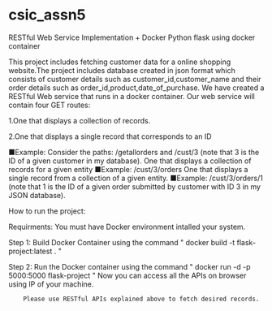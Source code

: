 # csic_assn5
RESTful Web Service Implementation + Docker
Python flask using docker container

This project includes fetching customer data for a online shopping website.The project includes database created in json format which consists of customer details such as customer_id,customer_name and their order details such as order_id,product,date_of_purchase.
We have created a RESTful Web service that runs in a docker container.
Our web service will contain four GET routes:

1.One that displays a collection of records.

2.One that displays a single record that corresponds to an ID

■Example:​ Consider the paths: /getallorders and /cust/3 (note that 3 is the ID of a given customer in my database).
One that displays a collection of records for a given entity
■Example:​ /cust/3/orders
One that displays a single record from a collection of a given entity.
■Example:​ /cust/3/orders/1 (note that 1 is the ID of a given order submitted by customer with ID 3 in my JSON database).

How to run the project:

Requirments:
You must have Docker environment intalled your system.


Step 1: Build Docker Container using the command " docker build -t flask-project:latest . "


Step 2: Run the Docker container using the command " docker run -d -p 5000:5000 flask-project "
        Now you can access all the APIs on browser using IP of your machine.
        
        Please use RESTful APIs explained above to fetch desired records.
